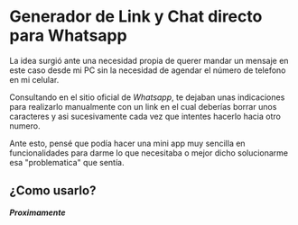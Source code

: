# Generador de Link y Chat directo para Whatsapp
La idea surgió ante una necesidad propia de querer mandar un mensaje en este caso desde mi PC sin la necesidad de agendar el número de telefono en mi celular.

Consultando en el sitio oficial de _Whatsapp_, te dejaban unas indicaciones para realizarlo manualmente con un link en el cual deberías borrar unos caracteres y asi sucesivamente cada vez que intentes hacerlo hacia otro numero.

Ante esto, pensé que podía hacer una mini app muy sencilla en funcionalidades para darme lo que necesitaba o mejor dicho solucionarme esa "problematica" que sentía.

## ¿Como usarlo?
_**Proximamente**_
<!-- 1. En el campo vacío deberás introducir el número con el código de área sin el 0 seguido del número de telefono sin el 15. 
    - Por ejemplo si deseas introducir el número 0381155123112, seria 3815123112. -->